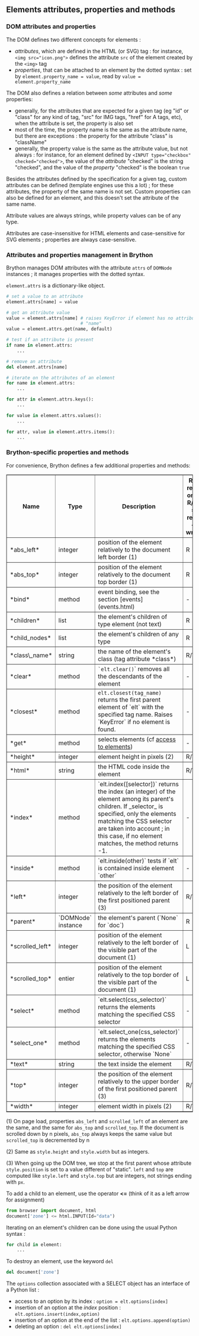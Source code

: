 Elements attributes, properties and methods
-------------------------------------------

### DOM attributes and properties

The DOM defines two different concepts for elements :

- _attributes_, which are defined in the HTML (or SVG) tag : for instance,
  `<img src="icon.png">` defines the attribute `src` of the element created
  by the `<img>` tag
- _properties_, that can be attached to an element by the dotted syntax : set
  by `element.property_name = value`, read by `value = element.property_name`

The DOM also defines a relation between _some_ attributes and _some_
properties:

- generally, for the attributes that are expected for a given tag
  (eg "id" or "class" for any kind of tag, "src" for IMG tags, "href" for A
  tags, etc), when the attribute is set, the property is also set
- most of the time, the property name is the same as the attribute name, but
  there are exceptions : the property for the attribute "class" is "className"
- generally, the property value is the same as the attribute value, but not
  always : for instance, for an element defined by
  `<INPUT type="checkbox" checked="checked">`, the value of the _attribute_
  "checked" is the string "checked", and the value of the _property_ "checked"
  is the boolean `true`

Besides the attributes defined by the specification for a given tag, custom
attributes can be defined (template engines use this a lot) ; for these
attributes, the property of the same name is not set. Custom properties can
also be defined for an element, and this doesn't set the attribute of the
same name.

Attribute values are always strings, while property values can be of any type.

Attributes are case-insensitive for HTML elements and case-sensitive for SVG
elements ; properties are always case-sensitive.

### Attributes and properties management in Brython

Brython manages DOM attributes with the attribute `attrs` of `DOMNode`
instances ; it manages properties with the dotted syntax.

`element.attrs` is a dictionary-like object.

```python
# set a value to an attribute
element.attrs[name] = value

# get an attribute value
value = element.attrs[name] # raises KeyError if element has no attribute
                            # "name"
value = element.attrs.get(name, default)

# test if an attribute is present
if name in element.attrs:
    ...

# remove an attribute
del element.attrs[name]

# iterate on the attributes of an element
for name in element.attrs:
    ...

for attr in element.attrs.keys():
    ...

for value in element.attrs.values():
    ...

for attr, value in element.attrs.items():
    ...
```

### Brython-specific properties and methods

For convenience, Brython defines a few additional properties and methods:

<table border=1 cellpadding=3>
<tr>
<th>Name</th><th>Type</th><th>Description</th><th>R = read only<br>R/W =
read + write</th>
</tr>

<tr>
<td>*abs_left*</td><td>integer</td><td>position of the element relatively to the document left border (1)</td><td>R</td>
</tr>

<tr>
<td>*abs_top*</td><td>integer</td><td>position of the element relatively to the document top border (1)</td><td>R</td>
</tr>

<tr>
<td>*bind*</td><td>method</td><td>event binding, see the section [events](events.html)</td><td>-</td>
</tr>

<tr>
<td>*children*</td><td>list</td><td>the element's children of type element (not text)</td>
<td>R</td>
</tr>

<tr>
<td>*child_nodes*</td><td>list</td><td>the element's children of any type</td>
<td>R</td>
</tr>

<tr>
<td>*class\_name*</td><td>string</td><td>the name of the element's class (tag
attribute *class*)</td><td>R/W</td>
</tr>

<tr>
<td>*clear*</td><td>method</td><td><code>`elt.clear()</code>` removes all the
descendants of the element</td><td>-</td>
</tr>

<tr>
<td>*closest*</td>
<td>method</td>
<td><code>elt.closest(tag_name)</code> returns the first parent element of
`elt` with the specified tag name. Raises `KeyError` if no element is found.</td>
<td>-</td>
</tr>

<tr>
<td>*get*</td><td>method</td><td>selects elements (cf <a href="access.html">access to elements</a>)</td><td>-</td>
</tr>

<tr>
<td>*height*</td><td>integer</td><td>element height in pixels (2)</td><td>R/W</td>
</tr>

<tr>
<td>*html*</td><td>string</td><td>the HTML code inside the element</td>
<td>R/W</td>
</tr>

<tr>
<td>*index*</td>
<td>method</td>
<td>`elt.index([selector])` returns the index (an integer) of the element
among its parent's children. If _selector_ is specified, only the elements
matching the CSS selector are taken into account ; in this case, if no
element matches, the method returns -1.
</td><td>-</td>
</tr>

<tr>
<td>*inside*</td><td>method</td><td>`elt.inside(other)` tests if `elt` is
contained inside element `other`</td><td>-</td>
</tr>

<tr>
<td>*left*</td><td>integer</td><td>the position of the element relatively to
the left border of the first positioned parent (3)</td><td>R/W</td>
</tr>

<tr>
<td>*parent*</td><td>`DOMNode` instance</td><td>the element's parent (`None`
for `doc`)</td><td>R</td>
</tr>

<tr>
<td>*scrolled_left*</td>
<td>integer</td>
<td>position of the element relatively to the left border of the visible part of the document (1)</td><td>L</td>
</tr>

<tr>
<td>*scrolled_top*</td>
<td>entier</td>
<td>position of the element relatively to the top border of the visible part of the document (1)</td><td>L</td>
</tr>

<tr>
<td>*select*</td><td>method</td><td>`elt.select(css_selector)` returns the elements matching the specified CSS selector</td><td>-</td>
</tr>

<tr>
<td>*select_one*</td>
<td>method</td>
<td>`elt.select_one(css_selector)` returns the elements matching the specified CSS selector, otherwise `None`</td>
<td>-</td>
</tr>

<tr>
<td>*text*</td><td>string</td><td>the text inside the element</td><td>R/W</td>
</tr>

<tr>
<td>*top*</td><td>integer</td><td>the position of the element relatively to
the upper border of the first positioned parent (3)</td><td>R/W</td>
</tr>

<tr>
<td>*width*</td><td>integer</td><td>element width in pixels (2)</td><td>R/W</td>
</tr>

</table>

(1) On page load, properties `abs_left` and `scrolled_left` of an element are
the same, and the same for `abs_top` and `scrolled_top`. If the document is
scrolled down by n pixels, `abs_top` always keeps the same value but
`scrolled_top` is decremented by n

(2) Same as `style.height` and `style.width` but as integers.

(3) When going up the DOM tree, we stop at the first parent whose attribute
`style.position` is set to a value different of "static". `left` and `top` are
computed like `style.left` and `style.top` but are integers, not strings ending
with `px`.


To add a child to an element, use the operator __<=__ (think of it as a left
arrow for assignment)

```python
from browser import document, html
document['zone'] <= html.INPUT(Id="data")
```

Iterating on an element's children can be done using the usual Python syntax :
```python
for child in element:
    ...
```
To destroy an element, use the keyword `del`
```python
del document['zone']
```

The `options` collection associated with a SELECT object has an interface of a
 Python list :

- access to an option by its index : `option = elt.options[index]`
- insertion of an option at the _index_ position : `elt.options.insert(index,option)`
- insertion of an option at the end of the list : `elt.options.append(option)`
- deleting an option : `del elt.options[index]`
